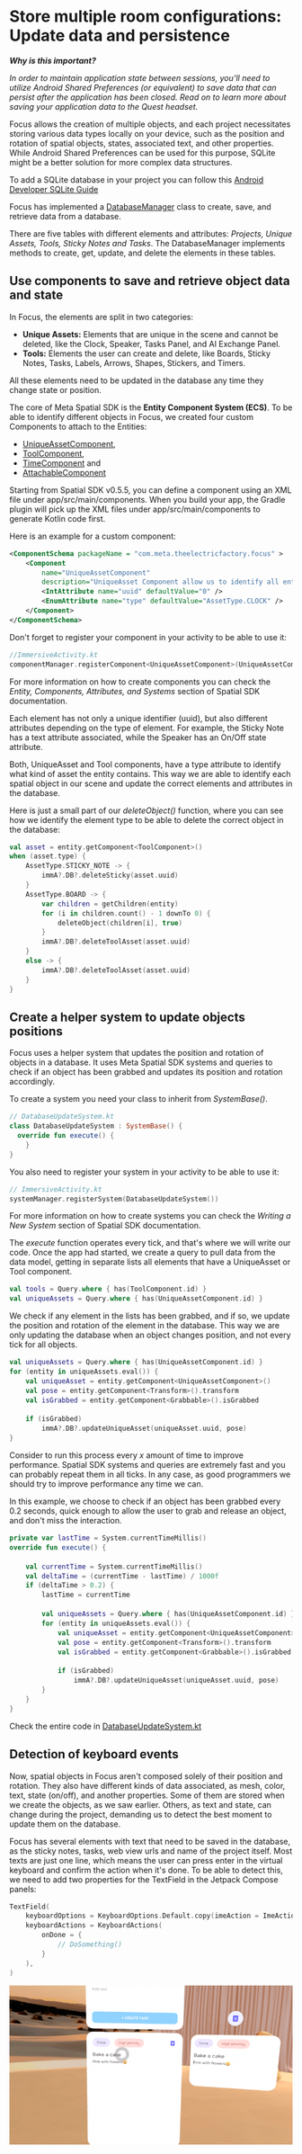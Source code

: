 # Store multiple room configurations: Update data and persistence

***Why is this important?***

*In order to maintain application state between sessions, you’ll need to utilize Android Shared Preferences (or equivalent) to save data that can persist after the application has been closed.
Read on to learn more about saving your application data to the Quest headset.*

Focus allows the creation of multiple objects, and each project necessitates storing various data types locally on your device, such as the position and rotation of spatial objects, states, associated text, and other properties.
While Android Shared Preferences can be used for this purpose, SQLite might be a better solution for more complex data structures.

To add a SQLite database in your project you can follow this [Android Developer SQLite Guide](https://developer.android.com/training/data-storage/sqlite)

Focus has implemented a [DatabaseManager](../app/src/main/java/com/meta/theelectricfactory/focus/managers/DatabaseManager.kt) class to create, save, and retrieve data from a database.

There are five tables with different elements and attributes: *Projects, Unique Assets, Tools, Sticky Notes and Tasks*.
The DatabaseManager implements methods to create, get, update, and delete the elements in these tables.

## Use components to save and retrieve object data and state

In Focus, the elements are split in two categories:
- **Unique Assets:** Elements that are unique in the scene and cannot be deleted, like the Clock, Speaker, Tasks Panel, and AI Exchange Panel.
- **Tools:** Elements the user can create and delete, like Boards, Sticky Notes, Tasks, Labels, Arrows, Shapes, Stickers, and Timers.

All these elements need to be updated in the database any time they change state or position.

The core of Meta Spatial SDK is the **Entity Component System (ECS)**.
To be able to identify different objects in Focus, we created four custom Components to attach to the Entities:
- [UniqueAssetComponent](../app/src/main/components/UniqueAssetComponent.xml),
- [ToolComponent](../app/src/main/components/ToolComponent.xml),
- [TimeComponent](../app/src/main/components/TimeComponent.xml) and
- [AttachableComponent](../app/src/main/components/AttachableComponent.xml)

Starting from Spatial SDK v0.5.5, you can define a component using an XML file under app/src/main/components. When you build your app, the Gradle plugin will pick up the XML files under app/src/main/components to generate Kotlin code first.

Here is an example for a custom component:
```xml
<ComponentSchema packageName = "com.meta.theelectricfactory.focus" >
    <Component
        name="UniqueAssetComponent"
        description="UniqueAsset Component allow us to identify all entities that are unique (Clock, Speaker, AI Exchange Panel, Tasks Panel) and save its uuid to identify it later." >
        <IntAttribute name="uuid" defaultValue="0" />
        <EnumAttribute name="type" defaultValue="AssetType.CLOCK" />
    </Component>
</ComponentSchema>
```

Don't forget to register your component in your activity to be able to use it:
```kotlin
//ImmersiveActivity.kt
componentManager.registerComponent<UniqueAssetComponent>(UniqueAssetComponent.Companion)
```

For more information on how to create components you can check the *Entity, Components, Attributes, and Systems* section of Spatial SDK documentation.


Each element has not only a unique identifier (uuid), but also different attributes depending on the type of element. For example, the Sticky Note has a text attribute associated, while the Speaker has an On/Off state attribute.

Both, UniqueAsset and Tool components, have a type attribute to identify what kind of asset the entity contains.
This way we are able to identify each spatial object in our scene and update the correct elements and attributes in the database.

Here is just a small part of our *deleteObject()* function, where you can see how we identify the element type to be able to delete the correct object in the database:
```kotlin
val asset = entity.getComponent<ToolComponent>()
when (asset.type) {
    AssetType.STICKY_NOTE -> {
        immA?.DB?.deleteSticky(asset.uuid)
    }
    AssetType.BOARD -> {
        var children = getChildren(entity)
        for (i in children.count() - 1 downTo 0) {
            deleteObject(children[i], true)
        }
        immA?.DB?.deleteToolAsset(asset.uuid)
    }
    else -> {
        immA?.DB?.deleteToolAsset(asset.uuid)
    }
}
```

## Create a helper system to update objects positions

Focus uses a helper system that updates the position and rotation of objects in a database. It uses Meta Spatial SDK systems and queries to check if an object has been grabbed and updates its position and rotation accordingly.

To create a system you need your class to inherit from *SystemBase()*.
```kotlin
// DatabaseUpdateSystem.kt
class DatabaseUpdateSystem : SystemBase() {
  override fun execute() {
    }
}
```

You also need to register your system in your activity to be able to use it:
```kotlin
// ImmersiveActivity.kt
systemManager.registerSystem(DatabaseUpdateSystem())
```

For more information on how to create systems you can check the *Writing a New System* section of Spatial SDK documentation.

The *execute* function operates every tick, and that's where we will write our code.
Once the app had started, we create a query to pull data from the data model, getting in separate lists all elements that have a UniqueAsset or Tool component.

```kotlin
val tools = Query.where { has(ToolComponent.id) }
val uniqueAssets = Query.where { has(UniqueAssetComponent.id) }
```

We check if any element in the lists has been grabbed, and if so, we update the position and rotation of the element in the database.
This way we are only updating the database when an object changes position, and not every tick for all objects.

```kotlin
val uniqueAssets = Query.where { has(UniqueAssetComponent.id) }
for (entity in uniqueAssets.eval()) {
    val uniqueAsset = entity.getComponent<UniqueAssetComponent>()
    val pose = entity.getComponent<Transform>().transform
    val isGrabbed = entity.getComponent<Grabbable>().isGrabbed

    if (isGrabbed)
        immA?.DB?.updateUniqueAsset(uniqueAsset.uuid, pose)
}
```

Consider to run this process every *x* amount of time to improve performance.
Spatial SDK systems and queries are extremely fast and you can probably repeat them in all ticks.
In any case, as good programmers we should try to improve performance any time we can.

In this example, we choose to check if an object has been grabbed every 0.2 seconds, quick enough to allow the user to grab and release an object, and don't miss the interaction.

```kotlin
private var lastTime = System.currentTimeMillis()
override fun execute() {

    val currentTime = System.currentTimeMillis()
    val deltaTime = (currentTime - lastTime) / 1000f
    if (deltaTime > 0.2) {
        lastTime = currentTime

        val uniqueAssets = Query.where { has(UniqueAssetComponent.id) }
        for (entity in uniqueAssets.eval()) {
            val uniqueAsset = entity.getComponent<UniqueAssetComponent>()
            val pose = entity.getComponent<Transform>().transform
            val isGrabbed = entity.getComponent<Grabbable>().isGrabbed

            if (isGrabbed)
                immA?.DB?.updateUniqueAsset(uniqueAsset.uuid, pose)
        }
    }
}
```

Check the entire code in [DatabaseUpdateSystem.kt](../app/src/main/java/com/meta/theelectricfactory/focus/systems/DatabaseUpdateSystem.kt)


## Detection of keyboard events

Now, spatial objects in Focus aren't composed solely of their position and rotation.
They also have different kinds of data associated, as mesh, color, text, state (on/off), and another properties.
Some of them are stored when we create the objects, as we saw earlier.
Others, as text and state, can change during the project, demanding us to detect the best moment to update them on the database.

Focus has several elements with text that need to be saved in the database, as the sticky notes, tasks, web view urls and name of the project itself.
Most texts are just one line, which means the user can press enter in the virtual keyboard and confirm the action when it's done. To be able to detect this, we need to add two properties for the TextField in the Jetpack Compose panels:
```kotlin
TextField(
    keyboardOptions = KeyboardOptions.Default.copy(imeAction = ImeAction.Done),
    keyboardActions = KeyboardActions(
        onDone = {
            // DoSomething()
        }
    ),
)
```
![ActionListener](./Resources/actionlistener.gif)